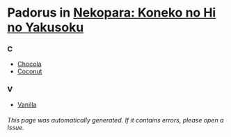 # Padorus in [Nekopara: Koneko no Hi no Yakusoku](https://myanimelist.net/anime/37983/Nekopara__Koneko_no_Hi_no_Yakusoku)

### C
* [Chocola](https://github.com/shadow578/Project-Padoru/blob/master/table-of-contents/characters/Chocola.md)
* [Coconut](https://github.com/shadow578/Project-Padoru/blob/master/table-of-contents/characters/Coconut.md)

### V
* [Vanilla](https://github.com/shadow578/Project-Padoru/blob/master/table-of-contents/characters/Vanilla.md)

###### This page was automatically generated. If it contains errors, please open a Issue.
